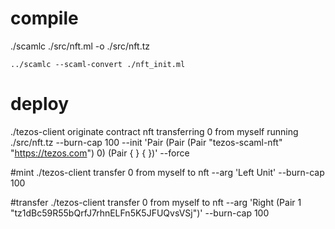# compile
./scamlc ./src/nft.ml -o ./src/nft.tz

`../scamlc --scaml-convert ./nft_init.ml`

# deploy
./tezos-client originate contract nft transferring 0 from myself running ./src/nft.tz --burn-cap 100 --init 'Pair (Pair (Pair "tezos-scaml-nft" "https://tezos.com") 0) (Pair { } { })' --force


#mint
./tezos-client transfer 0 from myself to nft --arg 'Left Unit' --burn-cap 100


#transfer
./tezos-client transfer 0 from myself to nft --arg 'Right (Pair 1 "tz1dBc59R55bQrfJ7rhnELFn5K5JFUQvsVSj")' --burn-cap 100
